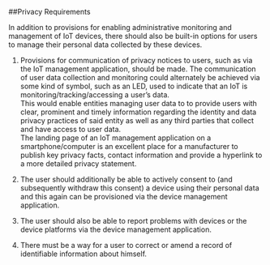 ##Privacy Requirements

In addition to provisions for enabling administrative monitoring and management of IoT devices, there should also be built-in options for users to manage their personal data collected by these devices.

1. Provisions for communication of privacy notices to users, such as via the IoT management application, should be 
made.
The communication of user data collection and monitoring could alternately be achieved via some kind of symbol, such as an LED, used to indicate that an IoT is monitoring/tracking/accessing a user’s data.
<br> This would enable entities managing user data to to provide users with clear, prominent and timely information 
regarding the identity and data privacy practices of said entity as well as any third parties that collect and have access to user data. 
<br> The landing page of an IoT management application on a smartphone/computer is an excellent place for a manufacturer to publish key privacy facts, contact information and provide a hyperlink to a more detailed privacy statement. 

2. The user should additionally be able to actively consent to (and subsequently withdraw this consent) a device using their personal data and this again can be provisioned via the device management application. 

3. The user should also be able to report problems with devices or the device platforms via the device management application.

4. There must be a way for a user to correct or amend a record of identifiable information about himself.


